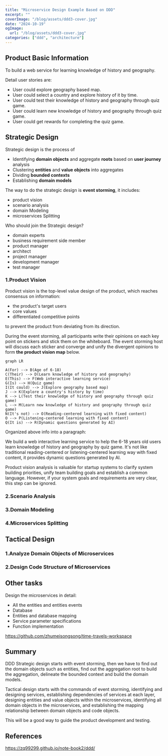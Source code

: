 ```yaml
---
title: "Microservice Design Example Based on DDD"
excerpt: ""
coverImage: "/blog/assets/ddd3-cover.jpg"
date: "2024-10-19"
ogImage:
  url: "/blog/assets/ddd3-cover.jpg"
categories: ["ddd", "architecture"]
---
```


## Product Basic Information

To build a web service for learning knowledge of history and geography.

Detail user stories are:

- User could explore geography based map.
- User could select a country and explore history of it by time.
- User could test their knowledge of history and geography through quiz game.
- User could learn new knowledge of history and geography through quiz game.
- User could get rewards for completing the quiz game.

## Strategic Design

Strategic design is the process of

- Identifying **domain objects** and aggregate **roots** based on **user journey** analysis
- Clustering **entities** and **value objects** into aggregates
- Dividing **bounded contexts**
- Establishing **domain models**

The way to do the strategic design is **event storming**, it includes:

- product vision
- scenario analysis
- domain Modeling
- microservices Splitting

Who should join the Strategic design?

- domain experts
- business requirement side member
- product manager
- architect
- project manager
- development manager
- test manager

### 1.Product Vision

Product vision is the top-level value design of the product, which reaches consensus on information:

- the product's target users
- core values
- differentiated competitive points

to prevent the product from deviating from its direction.

During the event storming, all participants write their opinions on each key point on stickers and stick them on the whiteboard. The event storming host will discuss each sticker and converge and unify the divergent opinions to form **the product vision map** below.

 <!--mermaid-->

```mermaid
graph LR

A(For) --> B(Age of 6-18)
C(Their) --> D(Learn knowledge of history and geography)
E(This) --> F(Web interactive learning service)
G(Is) --> H(Quiz game)
I(It could) --> J(Explore geography based map)
J --> K(Explore a country's history by time)
K --> L(Test their knowledge of history and geography through quiz game)
L --> M(Learn new knowledge of history and geography through quiz game)
N(It's not) --> O(Reading-centered learning with fixed content)
O --> P(Listening-centered learning with fixed content)
Q(It is) --> R(Dynamic questions generated by AI)

```

<!--mermaid-->

Organized above info into a paragraph:

We build a web interactive learning service to help the 6-18 years old users learn knowledge of history and geography by quiz game. It's not like traditional reading-centered or listening-centered learning way with fixed content, it provides dynamic questions generated by AI.

Product vision analysis is valuable for startup systems to clarify system building priorities, unify team building goals and establish a common language. However, if your system goals and requirements are very clear, this step can be ignored.

### 2.Scenario Analysis

### 3.Domain Modeling

### 4.Microservices Splitting

## Tactical Design

### 1.Analyze Domain Objects of Microservices

### 2.Design Code Structure of Microservices

## Other tasks

Design the microservices in detail:

- All the entities and entities events
- Database
- Entities and database mapping
- Service parameter specifications
- Function implementation

https://github.com/zhumeisongsong/time-travels-workspace

## Summary

DDD Strategic design starts with event storming, then we have to find out the domain objects such as entities, find out the aggregation root to build the aggregation, delineate the bounded context and build the domain models.

Tactical design starts with the commands of event storming, identifying and designing services, establishing dependencies of services at each layer, designing entities and value objects within the microservices, identifying all domain objects in the microservices, and establishing the mapping relationship between domain objects and code objects.

This will be a good way to guide the product development and testing.

## References

https://zq99299.github.io/note-book2/ddd/
